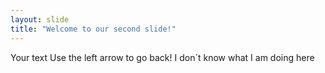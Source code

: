 ```yaml
---
layout: slide
title: "Welcome to our second slide!"
---
```

Your text
Use the left arrow to go back!
I don´t know what I am doing here
